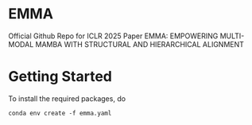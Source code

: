 # EMMA
Official Github Repo for ICLR 2025 Paper EMMA: EMPOWERING MULTI-MODAL MAMBA WITH STRUCTURAL AND HIERARCHICAL ALIGNMENT



# Getting Started
To install the required packages, do
```
conda env create -f emma.yaml
```
